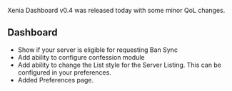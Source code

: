 Xenia Dashboard v0.4 was released today with some minor QoL changes.

## Dashboard
- Show if your server is eligible for requesting Ban Sync
- Add ability to configure confession module
- Add ability to change the List style for the Server Listing. This can be configured in your preferences.
- Added Preferences page.